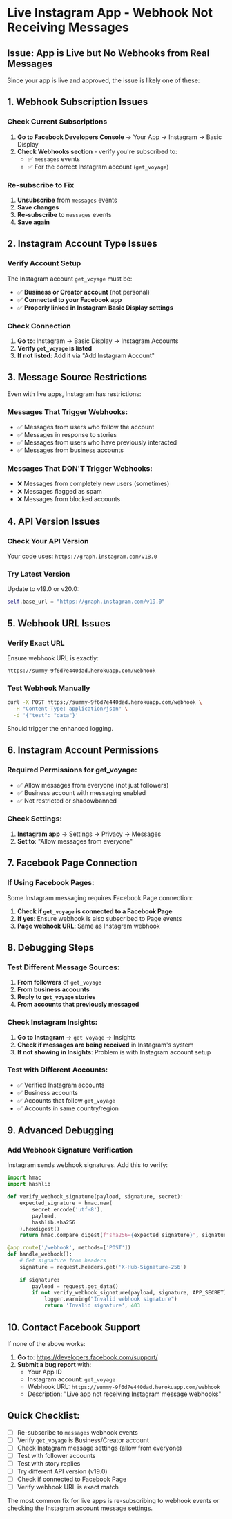 # Live Instagram App - Webhook Not Receiving Messages

## Issue: App is Live but No Webhooks from Real Messages

Since your app is live and approved, the issue is likely one of these:

## 1. Webhook Subscription Issues

### Check Current Subscriptions
1. **Go to Facebook Developers Console** → Your App → Instagram → Basic Display
2. **Check Webhooks section** - verify you're subscribed to:
   - ✅ `messages` events
   - ✅ For the correct Instagram account (`get_voyage`)

### Re-subscribe to Fix
1. **Unsubscribe** from `messages` events
2. **Save changes**
3. **Re-subscribe** to `messages` events  
4. **Save again**

## 2. Instagram Account Type Issues

### Verify Account Setup
The Instagram account `get_voyage` must be:
- ✅ **Business or Creator account** (not personal)
- ✅ **Connected to your Facebook app**
- ✅ **Properly linked in Instagram Basic Display settings**

### Check Connection
1. **Go to**: Instagram → Basic Display → Instagram Accounts
2. **Verify `get_voyage` is listed**
3. **If not listed**: Add it via "Add Instagram Account"

## 3. Message Source Restrictions

Even with live apps, Instagram has restrictions:

### Messages That Trigger Webhooks:
- ✅ Messages from users who follow the account
- ✅ Messages in response to stories
- ✅ Messages from users who have previously interacted
- ✅ Messages from business accounts

### Messages That DON'T Trigger Webhooks:
- ❌ Messages from completely new users (sometimes)
- ❌ Messages flagged as spam
- ❌ Messages from blocked accounts

## 4. API Version Issues

### Check Your API Version
Your code uses: `https://graph.instagram.com/v18.0`

### Try Latest Version
Update to v19.0 or v20.0:

```python
self.base_url = "https://graph.instagram.com/v19.0"
```

## 5. Webhook URL Issues

### Verify Exact URL
Ensure webhook URL is exactly:
```
https://summy-9f6d7e440dad.herokuapp.com/webhook
```

### Test Webhook Manually
```bash
curl -X POST https://summy-9f6d7e440dad.herokuapp.com/webhook \
  -H "Content-Type: application/json" \
  -d '{"test": "data"}'
```

Should trigger the enhanced logging.

## 6. Instagram Account Permissions

### Required Permissions for get_voyage:
- ✅ Allow messages from everyone (not just followers)
- ✅ Business account with messaging enabled
- ✅ Not restricted or shadowbanned

### Check Settings:
1. **Instagram app** → Settings → Privacy → Messages
2. **Set to**: "Allow messages from everyone"

## 7. Facebook Page Connection

### If Using Facebook Pages:
Some Instagram messaging requires Facebook Page connection:

1. **Check if `get_voyage` is connected to a Facebook Page**
2. **If yes**: Ensure webhook is also subscribed to Page events
3. **Page webhook URL**: Same as Instagram webhook

## 8. Debugging Steps

### Test Different Message Sources:
1. **From followers** of `get_voyage`
2. **From business accounts**
3. **Reply to `get_voyage` stories**
4. **From accounts that previously messaged**

### Check Instagram Insights:
1. **Go to Instagram** → `get_voyage` → Insights
2. **Check if messages are being received** in Instagram's system
3. **If not showing in Insights**: Problem is with Instagram account setup

### Test with Different Accounts:
- ✅ Verified Instagram accounts
- ✅ Business accounts  
- ✅ Accounts that follow `get_voyage`
- ✅ Accounts in same country/region

## 9. Advanced Debugging

### Add Webhook Signature Verification
Instagram sends webhook signatures. Add this to verify:

```python
import hmac
import hashlib

def verify_webhook_signature(payload, signature, secret):
    expected_signature = hmac.new(
        secret.encode('utf-8'),
        payload,
        hashlib.sha256
    ).hexdigest()
    return hmac.compare_digest(f"sha256={expected_signature}", signature)

@app.route('/webhook', methods=['POST'])
def handle_webhook():
    # Get signature from headers
    signature = request.headers.get('X-Hub-Signature-256')
    
    if signature:
        payload = request.get_data()
        if not verify_webhook_signature(payload, signature, APP_SECRET):
            logger.warning("Invalid webhook signature")
            return 'Invalid signature', 403
```

## 10. Contact Facebook Support

If none of the above works:

1. **Go to**: https://developers.facebook.com/support/
2. **Submit a bug report** with:
   - Your App ID
   - Instagram account: `get_voyage`
   - Webhook URL: `https://summy-9f6d7e440dad.herokuapp.com/webhook`
   - Description: "Live app not receiving Instagram message webhooks"

## Quick Checklist:

- [ ] Re-subscribe to `messages` webhook events
- [ ] Verify `get_voyage` is Business/Creator account
- [ ] Check Instagram message settings (allow from everyone)
- [ ] Test with follower accounts
- [ ] Test with story replies
- [ ] Try different API version (v19.0)
- [ ] Check if connected to Facebook Page
- [ ] Verify webhook URL is exact match

The most common fix for live apps is re-subscribing to webhook events or checking the Instagram account message settings.
